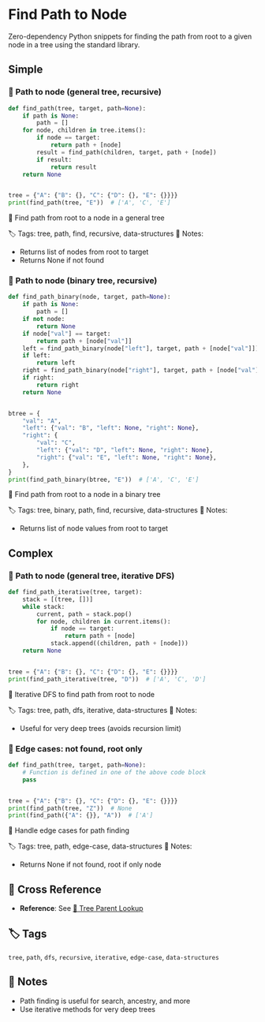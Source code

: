 # Find Path to Node

Zero-dependency Python snippets for finding the path from root to a given node in a tree using the standard library.

## Simple

### 🧩 Path to node (general tree, recursive)

```python
def find_path(tree, target, path=None):
    if path is None:
        path = []
    for node, children in tree.items():
        if node == target:
            return path + [node]
        result = find_path(children, target, path + [node])
        if result:
            return result
    return None


tree = {"A": {"B": {}, "C": {"D": {}, "E": {}}}}
print(find_path(tree, "E"))  # ['A', 'C', 'E']
```

📂 Find path from root to a node in a general tree

🏷️ Tags: tree, path, find, recursive, data-structures
📝 Notes:
- Returns list of nodes from root to target
- Returns None if not found

### 🧩 Path to node (binary tree, recursive)

```python
def find_path_binary(node, target, path=None):
    if path is None:
        path = []
    if not node:
        return None
    if node["val"] == target:
        return path + [node["val"]]
    left = find_path_binary(node["left"], target, path + [node["val"]])
    if left:
        return left
    right = find_path_binary(node["right"], target, path + [node["val"]])
    if right:
        return right
    return None


btree = {
    "val": "A",
    "left": {"val": "B", "left": None, "right": None},
    "right": {
        "val": "C",
        "left": {"val": "D", "left": None, "right": None},
        "right": {"val": "E", "left": None, "right": None},
    },
}
print(find_path_binary(btree, "E"))  # ['A', 'C', 'E']
```

📂 Find path from root to a node in a binary tree

🏷️ Tags: tree, binary, path, find, recursive, data-structures
📝 Notes:
- Returns list of node values from root to target

## Complex

### 🧩 Path to node (general tree, iterative DFS)

```python
def find_path_iterative(tree, target):
    stack = [(tree, [])]
    while stack:
        current, path = stack.pop()
        for node, children in current.items():
            if node == target:
                return path + [node]
            stack.append((children, path + [node]))
    return None


tree = {"A": {"B": {}, "C": {"D": {}, "E": {}}}}
print(find_path_iterative(tree, "D"))  # ['A', 'C', 'D']
```

📂 Iterative DFS to find path from root to node

🏷️ Tags: tree, path, dfs, iterative, data-structures
📝 Notes:
- Useful for very deep trees (avoids recursion limit)

### 🧩 Edge cases: not found, root only

```python
def find_path(tree, target, path=None):
    # Function is defined in one of the above code block
    pass


tree = {"A": {"B": {}, "C": {"D": {}, "E": {}}}}
print(find_path(tree, "Z"))  # None
print(find_path({"A": {}}, "A"))  # ['A']
```

📂 Handle edge cases for path finding

🏷️ Tags: tree, path, edge-case, data-structures
📝 Notes:
- Returns None if not found, root if only node

## 🔗 Cross Reference

- **Reference**: See [📂 Tree Parent Lookup](tree_parent_lookup.md)

## 🏷️ Tags

`tree`, `path`, `dfs`, `recursive`, `iterative`, `edge-case`, `data-structures`

## 📝 Notes
- Path finding is useful for search, ancestry, and more
- Use iterative methods for very deep trees
